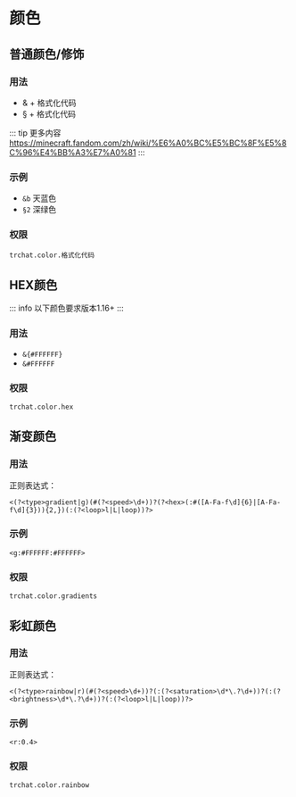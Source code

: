 # 颜色

## 普通颜色/修饰

### 用法

* & + 格式化代码
* § + 格式化代码

::: tip 更多内容
https://minecraft.fandom.com/zh/wiki/%E6%A0%BC%E5%BC%8F%E5%8C%96%E4%BB%A3%E7%A0%81
:::

### 示例

* `&b` 天蓝色
* `§2` 深绿色

### 权限

`trchat.color.格式化代码`

## HEX颜色

::: info
以下颜色要求版本1.16+
:::

### 用法

* `&{#FFFFFF}`
* `&#FFFFFF`

### 权限

`trchat.color.hex`

## 渐变颜色

### 用法

正则表达式：
```
<(?<type>gradient|g)(#(?<speed>\d+))?(?<hex>(:#([A-Fa-f\d]{6}|[A-Fa-f\d]{3})){2,})(:(?<loop>l|L|loop))?>
```

### 示例

`<g:#FFFFFF:#FFFFFF>`

### 权限

`trchat.color.gradients`

## 彩虹颜色

### 用法

正则表达式：
```
<(?<type>rainbow|r)(#(?<speed>\d+))?(:(?<saturation>\d*\.?\d+))?(:(?<brightness>\d*\.?\d+))?(:(?<loop>l|L|loop))?>
```

### 示例

`<r:0.4>`

### 权限

`trchat.color.rainbow`